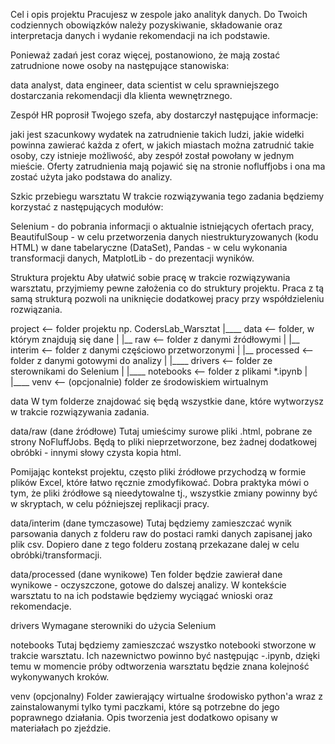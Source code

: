 Cel i opis projektu
Pracujesz w zespole jako analityk danych. Do Twoich codziennych obowiązków należy pozyskiwanie, składowanie oraz interpretacja danych i wydanie rekomendacji na ich podstawie.

Ponieważ zadań jest coraz więcej, postanowiono, że mają zostać zatrudnione nowe osoby na następujące stanowiska:

data analyst,
data engineer,
data scientist
w celu sprawniejszego dostarczania rekomendacji dla klienta wewnętrznego.

Zespół HR poprosił Twojego szefa, aby dostarczył następujące informacje:

jaki jest szacunkowy wydatek na zatrudnienie takich ludzi,
jakie widełki powinna zawierać każda z ofert,
w jakich miastach można zatrudnić takie osoby,
czy istnieje możliwość, aby zespół został powołany w jednym mieście.
Oferty zatrudnienia mają pojawić się na stronie nofluffjobs i ona ma zostać użyta jako podstawa do analizy.

Szkic przebiegu warsztatu
W trakcie rozwiązywania tego zadania będziemy korzystać z następujących modułów:

Selenium - do pobrania informacji o aktualnie istniejących ofertach pracy,
BeautifulSoup - w celu przetworzenia danych niestrukturyzowanych (kodu HTML) w dane tabelaryczne (DataSet),
Pandas - w celu wykonania transformacji danych,
MatplotLib - do prezentacji wyników.



Struktura projektu
Aby ułatwić sobie pracę w trakcie rozwiązywania warsztatu, przyjmiemy pewne założenia co do struktury projektu. Praca z tą samą strukturą pozwoli na uniknięcie dodatkowej pracy przy współdzieleniu rozwiązania.

project            <-- folder projektu np. CodersLab_Warsztat
|____ data         <-- folder, w którym znajdują się dane
|   |__ raw        <-- folder z danymi źródłowymi
|   |__ interim    <-- folder z danymi częściowo przetworzonymi
|   |__ processed  <-- folder z danymi gotowymi do analizy
|
|____ drivers      <-- folder ze sterownikami do Selenium
|
|____ notebooks    <-- folder z plikami *.ipynb
|
|____ venv         <-- (opcjonalnie) folder ze środowiskiem wirtualnym

data
W tym folderze znajdować się będą wszystkie dane, które wytworzysz w trakcie rozwiązywania zadania.

data/raw (dane źródłowe)
Tutaj umieścimy surowe pliki .html, pobrane ze strony NoFluffJobs. Będą to pliki nieprzetworzone, bez żadnej dodatkowej obróbki - innymi słowy czysta kopia html.

Pomijając kontekst projektu, często pliki źródłowe przychodzą w formie plików Excel, które łatwo ręcznie zmodyfikować. Dobra praktyka mówi o tym, że pliki źródłowe są nieedytowalne tj., wszystkie zmiany powinny być w skryptach, w celu późniejszej replikacji pracy.

data/interim (dane tymczasowe)
Tutaj będziemy zamieszczać wynik parsowania danych z folderu raw do postaci ramki danych zapisanej jako plik csv. Dopiero dane z tego folderu zostaną przekazane dalej w celu obróbki/transformacji.

data/processed (dane wynikowe)
Ten folder będzie zawierał dane wynikowe - oczyszczone, gotowe do dalszej analizy. W kontekście warsztatu to na ich podstawie będziemy wyciągać wnioski oraz rekomendacje.

drivers
Wymagane sterowniki do użycia Selenium

notebooks
Tutaj będziemy zamieszczać wszystko notebooki stworzone w trakcie warsztatu. Ich nazewnictwo powinno być następując <krok>-<opis>.ipynb, dzięki temu w momencie próby odtworzenia warsztatu będzie znana kolejność wykonywanych kroków.

venv (opcjonalny)
Folder zawierający wirtualne środowisko python'a wraz z zainstalowanymi tylko tymi paczkami, które są potrzebne do jego poprawnego działania. Opis tworzenia jest dodatkowo opisany w materiałach po zjeździe.



